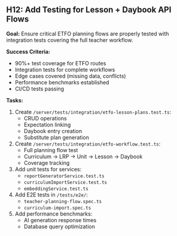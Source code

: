 ## H12: Add Testing for Lesson + Daybook API Flows

**Goal:** Ensure critical ETFO planning flows are properly tested with integration tests covering the full teacher workflow.

**Success Criteria:**

- 90%+ test coverage for ETFO routes
- Integration tests for complete workflows
- Edge cases covered (missing data, conflicts)
- Performance benchmarks established
- CI/CD tests passing

**Tasks:**

1. Create `/server/tests/integration/etfo-lesson-plans.test.ts`:
   - CRUD operations
   - Expectation linking
   - Daybook entry creation
   - Substitute plan generation
2. Create `/server/tests/integration/etfo-workflow.test.ts`:
   - Full planning flow test
   - Curriculum → LRP → Unit → Lesson → Daybook
   - Coverage tracking
3. Add unit tests for services:
   - `reportGeneratorService.test.ts`
   - `curriculumImportService.test.ts`
   - `embeddingService.test.ts`
4. Add E2E tests in `/tests/e2e/`:
   - `teacher-planning-flow.spec.ts`
   - `curriculum-import.spec.ts`
5. Add performance benchmarks:
   - AI generation response times
   - Database query optimization
